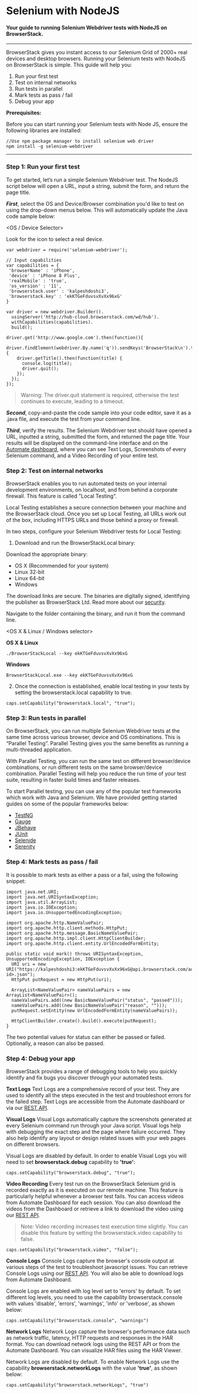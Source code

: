 # Selenium with NodeJS

#### Your guide to running Selenium Webdriver tests with NodeJS on BrowserStack.
***
BrowserStack gives you instant access to our Selenium Grid of 2000+ real devices and desktop browsers. Running your Selenium tests with NodeJS on BrowserStack is simple. This guide will help you:

1. Run your first test
2. Test on internal networks
3. Run tests in parallel
4. Mark tests as pass / fail
5. Debug your app


**Prerequisites:**

Before you can start running your Selenium tests with Node JS, ensure the following libraries are installed:

```
//Use npm package manager to install selenium web driver
npm install -g selenium-webdriver
```



***

### Step 1: Run your first test

To get started, let’s run a simple Selenium Webdriver test. The NodeJS script below will open a URL, input a string, submit the form, and return the page title.

***First***, select the OS and Device/Browser combination you'd like to test on using the drop-down menus below. This will automatically update the Java code sample below:

<OS / Device Selector>

Look for the <real device> icon to select a real device.

```
var webdriver = require('selenium-webdriver');

// Input capabilities
var capabilities = {
 'browserName' : 'iPhone',
 'device' : 'iPhone 8 Plus',
 'realMobile' : 'true',
 'os_version' : '11',
 'browserstack.user' : 'kalpeshdoshi3',
 'browserstack.key' : 'ekKTGeFduvsvXvXx96xG'
}

var driver = new webdriver.Builder().
  usingServer('http://hub-cloud.browserstack.com/wd/hub').
  withCapabilities(capabilities).
  build();

driver.get('http://www.google.com').then(function(){
  driver.findElement(webdriver.By.name('q')).sendKeys('BrowserStack\n').then(function(){
    driver.getTitle().then(function(title) {
      console.log(title);
      driver.quit();
    });
  });
});
```
> Warning: The driver.quit statement is required, otherwise the test continues to execute, leading to a timeout.

***Second***, copy-and-paste the code sample into your code editor, save it as a .java file, and execute the test from your command line.

***Third***, verify the results. The Selenium Webdriver test should have opened a URL, inputted a string, submitted the form, and returned the page title. Your results will be displayed on the command-line interface and on the [Automate dashboard](https://automate.browserstack.com), where you can see Text Logs, Screenshots of every Selenium command, and a Video Recording of your entire test.

### Step 2: Test on internal networks

BrowserStack enables you to run automated tests on your internal development environments, on localhost, and from behind a corporate firewall. This feature is called "Local Testing".

Local Testing establishes a secure connection between your machine and the BrowserStack cloud. Once you set up Local Testing, all URLs work out of the box, including HTTPS URLs and those behind a proxy or firewall.

In two steps, configure your Selenium Webdriver tests for Local Testing:

1. Download and run the BrowserStackLocal binary:

  Download the appropriate binary:

  - OS X (Recommended for your system)
  - Linux 32-bit
  - Linux 64-bit
  - Windows

  The download links are secure. The binaries are digitally signed, identifying the publisher as BrowserStack Ltd. Read more about our [security](https://www.browserstack.com/security#local-testing).

  Navigate to the folder containing the binary, and run it from the command line.

  <OS X & Linux / Windows selector>

  **OS X & Linux**
  ```
  ./BrowserStackLocal --key ekKTGeFduvsvXvXx96xG
  ```

  **Windows**
  ```
  BrowserStackLocal.exe --key ekKTGeFduvsvXvXx96xG
  ```
2. Once the connection is established, enable local testing in your tests by setting the browserstack.local capability to true.
```
caps.setCapability("browserstack.local", "true");
```

### Step 3: Run tests in parallel
On BrowserStack, you can run multiple Selenium Webdriver tests at the same time across various browser, device and OS combinations. This is “Parallel Testing”. Parallel Testing gives you the same benefits as running a multi-threaded application.

With Parallel Testing, you can run the same test on different browser/device combinations, or run different tests on the same browser/device combination. Parallel Testing will help you reduce the run time of your test suite, resulting in faster build times and faster releases.

To start Parallel testing, you can use any of the popular test frameworks which work with Java and Selenium. We have provided getting started guides on some of the popular frameworks below:
- [TestNG](https://www.browserstack.com/automate/testng)
- [Gauge](https://www.browserstack.com/automate/gauge)
- [JBehave](https://www.browserstack.com/automate/jbehave)
- [JUnit](https://www.browserstack.com/automate/junit)
- [Selenide](https://www.browserstack.com/automate/selenide)
- [Serenity](https://www.browserstack.com/automate/serenity)

### Step 4: Mark tests as pass / fail
It is possible to mark tests as either a pass or a fail, using the following snippet:

```
import java.net.URI;
import java.net.URISyntaxException;
import java.util.ArrayList;
import java.io.IOException;
import java.io.UnsupportedEncodingException;

import org.apache.http.NameValuePair;
import org.apache.http.client.methods.HttpPut;
import org.apache.http.message.BasicNameValuePair;
import org.apache.http.impl.client.HttpClientBuilder;
import org.apache.http.client.entity.UrlEncodedFormEntity;

public static void mark() throws URISyntaxException, UnsupportedEncodingException, IOException {
  URI uri = new URI("https://kalpeshdoshi3:ekKTGeFduvsvXvXx96xG@api.browserstack.com/automate/sessions/<session-id>.json");
  HttpPut putRequest = new HttpPut(uri);

  ArrayList<NameValuePair> nameValuePairs = new ArrayList<NameValuePair>();
  nameValuePairs.add((new BasicNameValuePair("status", "passed")));
  nameValuePairs.add((new BasicNameValuePair("reason", "")));
  putRequest.setEntity(new UrlEncodedFormEntity(nameValuePairs));

  HttpClientBuilder.create().build().execute(putRequest);
}
```
The two potential values for status can either be passed or failed. Optionally, a reason can also be passed.

### Step 4: Debug your app
BrowserStack provides a range of debugging tools to help you quickly identify and fix bugs you discover through your automated tests.

**Text Logs**
Text Logs are a comprehensive record of your test. They are used to identify all the steps executed in the test and troubleshoot errors for the failed step. Text Logs are accessible from the Automate dashboard or via our [REST API](https://www.browserstack.com/automate/rest-api).

**Visual Logs**
Visual Logs automatically capture the screenshots generated at every Selenium command run through your Java script. Visual logs help with debugging the exact step and the page where failure occurred. They also help identify any layout or design related issues with your web pages on different browsers.

Visual Logs are disabled by default. In order to enable Visual Logs you will need to set **browserstack.debug** capability to **'true'**:
```
caps.setCapability("browserstack.debug", "true");
```
**Video Recording**
Every test run on the BrowserStack Selenium grid is recorded exactly as it is executed on our remote machine. This feature is particularly helpful whenever a browser test fails. You can access videos from Automate Dashboard for each session. You can also download the videos from the Dashboard or retrieve a link to download the video using our [REST API](https://www.browserstack.com/automate/rest-api).

>Note: Video recording increases test execution time slightly. You can disable this feature by setting the browserstack.video capability to false.

```
caps.setCapability("browserstack.video", "false");
```
**Console Logs**
Console Logs capture the browser's console output at various steps of the test to troubleshoot javascript issues. You can retrieve Console Logs using our [REST API](https://www.browserstack.com/automate/rest-api). You will also be able to download logs from Automate Dashboard.

Console Logs are enabled with log level set to 'errors' by default. To set different log levels, you need to use the capability browserstack.console with values 'disable', 'errors', 'warnings', 'info' or 'verbose', as shown below:
```
caps.setCapability("browserstack.console", "warnings")
```
**Network Logs**
Network Logs capture the browser's performance data such as network traffic, latency, HTTP requests and responses in the HAR format. You can download network logs using the REST API or from the Automate Dashboard. You can visualize HAR files using the HAR Viewer.

Network Logs are disabled by default. To enable Network Logs use the capability **browserstack.networkLogs** with the value **'true'**, as shown below:
```
caps.setCapability("browserstack.networkLogs", "true")
```
